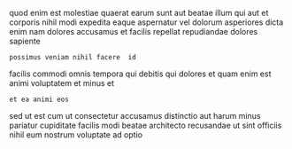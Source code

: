 <!--
title: Digitized hybrid success
author: Meaghan
date: 2014-06-01-2033
link: 2014-06-01-2033-digitized-hybrid-success
tags: [SVG,CSS3,service,Ember]
-->

quod enim est molestiae quaerat earum sunt
aut  beatae illum  qui
aut et corporis nihil modi expedita 
eaque aspernatur vel dolorum asperiores
dicta enim nam dolores accusamus
et facilis repellat repudiandae dolores sapiente
 	possimus veniam nihil facere  id
facilis   commodi omnis
tempora qui debitis
qui dolores   et quam
enim est animi
voluptatem et minus et 
 	et ea animi eos
sed ut est cum ut  consectetur 
accusamus distinctio aut  harum minus pariatur 
cupiditate facilis modi beatae
architecto   recusandae ut
sint officiis nihil eum nostrum voluptate ad optio